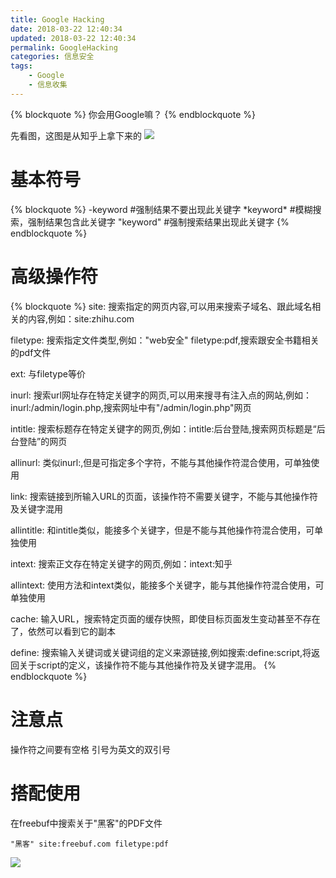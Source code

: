 ```yaml
---
title: Google Hacking
date: 2018-03-22 12:40:34
updated: 2018-03-22 12:40:34
permalink: GoogleHacking
categories: 信息安全
tags: 
    - Google
    - 信息收集
---
```

{% blockquote %}
你会用Google嘛？
{% endblockquote %}
<!--more-->

先看图，这图是从知乎上拿下来的
![](https://dev.tencent.com/u/YuanLiChenAi/p/BP/git/raw/master/blog/GoogleHacking/GoogleHacking.jpg)

# 基本符号
{% blockquote %}
-keyword #强制结果不要出现此关键字
\*keyword\* #模糊搜索，强制结果包含此关键字
"keyword" #强制搜索结果出现此关键字
{% endblockquote %}

# 高级操作符
{% blockquote %}
site:
搜索指定的网页内容,可以用来搜索子域名、跟此域名相关的内容,例如：site:zhihu.com

filetype:
搜索指定文件类型,例如："web安全" filetype:pdf,搜索跟安全书籍相关的pdf文件

ext:
与filetype等价

inurl:
搜索url网址存在特定关键字的网页,可以用来搜寻有注入点的网站,例如：inurl:/admin/login.php,搜索网址中有"/admin/login.php"网页

intitle:
搜索标题存在特定关键字的网页,例如：intitle:后台登陆,搜索网页标题是“后台登陆”的网页

allinurl:
类似inurl:,但是可指定多个字符，不能与其他操作符混合使用，可单独使用

link:
搜索链接到所输入URL的页面，该操作符不需要关键字，不能与其他操作符及关键字混用

allintitle:
和intitle类似，能接多个关键字，但是不能与其他操作符混合使用，可单独使用

intext:
搜索正文存在特定关键字的网页,例如：intext:知乎

allintext:
使用方法和intext类似，能接多个关键字，能与其他操作符混合使用，可单独使用

cache:
输入URL，搜索特定页面的缓存快照，即使目标页面发生变动甚至不存在了，依然可以看到它的副本

define:
搜索输入关键词或关键词组的定义来源链接,例如搜索:define:script,将返回关于script的定义，该操作符不能与其他操作符及关键字混用。
{% endblockquote %}

# 注意点
操作符之间要有空格
引号为英文的双引号

# 搭配使用
在freebuf中搜索关于"黑客"的PDF文件
```
"黑客" site:freebuf.com filetype:pdf
```
![](https://dev.tencent.com/u/YuanLiChenAi/p/BP/git/raw/master/blog/GoogleHacking/heike.png)

<br>
<br>